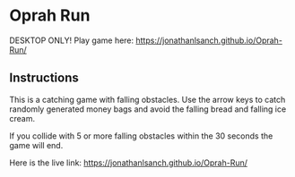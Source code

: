 # Oprah Run
DESKTOP ONLY!
Play game here: https://jonathanlsanch.github.io/Oprah-Run/

## Instructions

This is a catching game with falling obstacles. Use the arrow keys to catch randomly generated money bags and avoid the falling bread and falling ice cream.

If you collide with 5 or more falling obstacles within the 30 seconds the game will end.


Here is the live link: https://jonathanlsanch.github.io/Oprah-Run/

